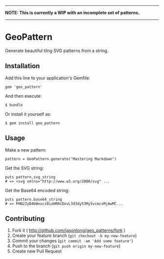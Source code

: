 ----

**NOTE: This is currently a WIP with an incomplete set of patterns.**

----

# GeoPattern

Generate beautiful tilng SVG patterns from a string.

## Installation

Add this line to your application's Gemfile:

    gem 'geo_pattern'

And then execute:

    $ bundle

Or install it yourself as:

    $ gem install geo_pattern

## Usage

Make a new pattern:

    pattern = GeoPattern.generate("Mastering Markdown")

Get the SVG string:

    puts pattern.svg_string
    # => <svg xmlns="http://www.w3.org/2000/svg" ...

Get the Base64 encoded string:

    puts pattern.base64_string
    # => PHN2ZyB4bWxucz0iaHR0cDovL3d3dy53My5vcmcvMjAwMC...


## Contributing

1. Fork it ( http://github.com/jasonlong/geo_patterns/fork )
2. Create your feature branch (`git checkout -b my-new-feature`)
3. Commit your changes (`git commit -am 'Add some feature'`)
4. Push to the branch (`git push origin my-new-feature`)
5. Create new Pull Request
